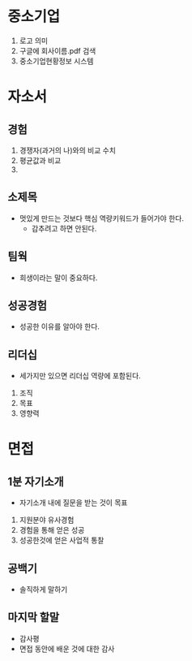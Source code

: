 # 중소기업
1. 로고 의미
2. 구글에 회사이름.pdf 검색
3. 중소기업현황정보 시스템

# 자소서

## 경험
1. 경쟁자(과거의 나)와의 비교 수치
2. 평균값과 비교
3. 

## 소제목
* 멋있게 만드는 것보다 핵심 역량키워드가 들어가야 한다.
  * 감추려고 하면 안된다.

## 팀웍
* 희생이라는 말이 중요하다.

## 성공경험
* 성공한 이유를 알아야 한다.

## 리더십
* 세가지만 있으면 리더십 역량에 포함된다.

1. 조직
2. 목표
3. 영향력




# 면접
## 1분 자기소개
* 자기소개 내에 질문을 받는 것이 목표

1. 지원분야 유사경험
2. 경험을 통해 얻은 성공
3. 성공한것에 얻은 사업적 통찰

## 공백기 
* 솔직하게 말하기


## 마지막 할말
* 감사평
 * 면접 동안에 배운 것에 대한 감사
